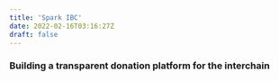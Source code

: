 ```yaml
---
title: 'Spark IBC'
date: 2022-02-16T03:16:27Z
draft: false
---
```


### Building a transparent donation platform for the interchain
